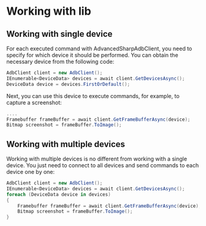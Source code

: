 # Working with lib

## Working with single device
For each executed command with AdvancedSharpAdbClient, you need to specify for which device it should be performed. You can obtain the necessary device from the following code:
```csharp
AdbClient client = new AdbClient();
IEnumerable<DeviceData> devices = await client.GetDevicesAsync();
DeviceData device = devices.FirstOrDefault();
```

Next, you can use this device to execute commands, for example, to capture a screenshot:
```csharp
....
Framebuffer frameBuffer = await client.GetFrameBufferAsync(device);
Bitmap screenshot = frameBuffer.ToImage();
```

## Working with multiple devices
Working with multiple devices is no different from working with a single device. You just need to connect to all devices and send commands to each device one by one:
```csharp
AdbClient client = new AdbClient();
IEnumerable<DeviceData> devices = await client.GetDevicesAsync();
foreach (DeviceData device in devices)
{
    Framebuffer frameBuffer = await client.GetFrameBufferAsync(device);
    Bitmap screenshot = frameBuffer.ToImage();
}
```